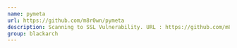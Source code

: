 ```yaml
---
name: pymeta
url: https://github.com/m8r0wn/pymeta
description: Scanning to SSL Vulnerability. URL : https://github.com/m8r0wn/pymeta Groups : blackarch blackarch-recon
group: blackarch
---
```

